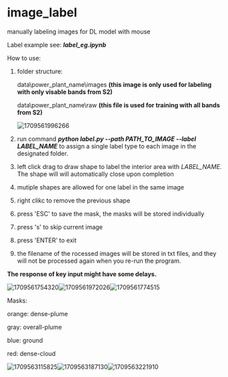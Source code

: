 # image_label

manually labeling images for DL model with mouse

Label example see: ***label_eg.ipynb***

How to use:

1. folder structure:

   data\power_plant_name\images **(this image is only used for labeling with only visable bands from S2)**

   data\power_plant_name\raw **(this file is used for training with all bands from S2)**

   ![1709561996266](image/README/1709561996266.png)
2. run command ***python label.py --path PATH_TO_IMAGE --label LABEL_NAME*** to assign a single label type to each image in the designated folder.
3. left click drag to draw shape to label the interior area with *LABEL_NAME.* The shape will will automatically close upon completion
4. mutiple shapes are allowed for one label in the same image
5. right clikc to remove the previous shape
6. press 'ESC' to save the mask, the masks will be stored individually
7. press 's' to skip current image
8. press 'ENTER' to exit
9. the filename of the rocessed images will be stored in txt files, and they will not be processed again when you re-run the program.

**The response of key input might have some delays.**


![1709561754320](image/README/1709561754320.png)![1709561972026](image/README/1709561972026.png)![1709561774515](image/README/1709561774515.png)

Masks:

orange: dense-plume

gray: overall-plume

blue: ground

red: dense-cloud

![1709563115825](image/README/1709563115825.png)![1709563187130](image/README/1709563187130.png)![1709563221910](image/README/1709563221910.png)

